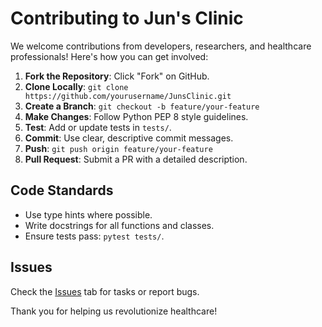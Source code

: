 # Contributing to Jun's Clinic

We welcome contributions from developers, researchers, and healthcare professionals! Here's how you can get involved:

1. **Fork the Repository**: Click "Fork" on GitHub.
2. **Clone Locally**: `git clone https://github.com/yourusername/JunsClinic.git`
3. **Create a Branch**: `git checkout -b feature/your-feature`
4. **Make Changes**: Follow Python PEP 8 style guidelines.
5. **Test**: Add or update tests in `tests/`.
6. **Commit**: Use clear, descriptive commit messages.
7. **Push**: `git push origin feature/your-feature`
8. **Pull Request**: Submit a PR with a detailed description.

## Code Standards
- Use type hints where possible.
- Write docstrings for all functions and classes.
- Ensure tests pass: `pytest tests/`.

## Issues
Check the [Issues](https://github.com/yourusername/JunsClinic/issues) tab for tasks or report bugs.

Thank you for helping us revolutionize healthcare!
